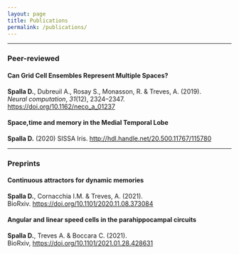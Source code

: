 ```yaml
---
layout: page
title: Publications
permalink: /publications/
---
```


---

### Peer-reviewed

#### Can Grid Cell Ensembles Represent Multiple Spaces?
**Spalla D.**, Dubreuil A., Rosay S., Monasson, R. & Treves, A. (2019).  
*Neural computation*, *31*(12), 2324–2347. https://doi.org/10.1162/neco_a_01237

#### Space,time and memory in the Medial Temporal Lobe
**Spalla D.** (2020)
SISSA Iris. http://hdl.handle.net/20.500.11767/115780


---

### Preprints

#### Continuous attractors for dynamic memories
**Spalla D.**, Cornacchia I.M. & Treves, A. (2021).  
BioRxiv. https://doi.org/10.1101/2020.11.08.373084

#### Angular and linear speed cells in the parahippocampal circuits
**Spalla D.**, Treves A. & Boccara C. (2021).  
BioRxiv, https://doi.org/10.1101/2021.01.28.428631

